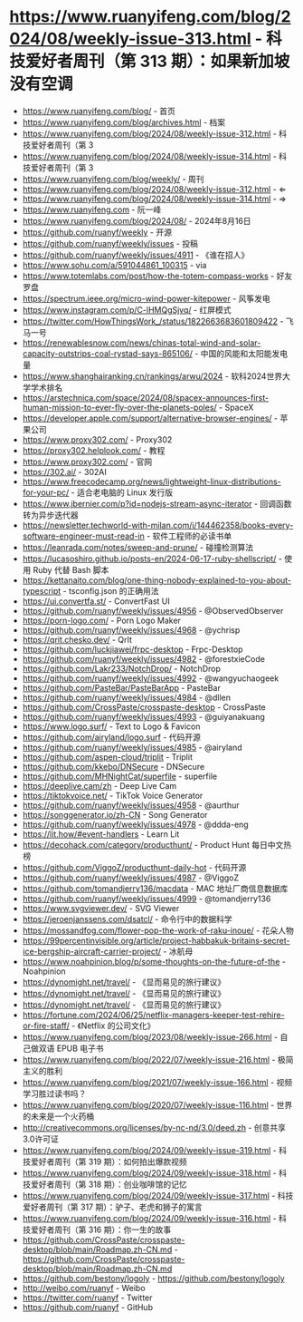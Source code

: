 # https://www.ruanyifeng.com/blog/2024/08/weekly-issue-313.html - 科技爱好者周刊（第 313 期）：如果新加坡没有空调

- https://www.ruanyifeng.com/blog/ - 首页
- https://www.ruanyifeng.com/blog/archives.html - 档案
- https://www.ruanyifeng.com/blog/2024/08/weekly-issue-312.html - 科技爱好者周刊（第 3
- https://www.ruanyifeng.com/blog/2024/08/weekly-issue-314.html - 科技爱好者周刊（第 3
- https://www.ruanyifeng.com/blog/weekly/ - 周刊
- https://www.ruanyifeng.com/blog/2024/08/weekly-issue-312.html - ⇐
- https://www.ruanyifeng.com/blog/2024/08/weekly-issue-314.html - ⇒
- https://www.ruanyifeng.com - 阮一峰
- https://www.ruanyifeng.com/blog/2024/08/ - 2024年8月16日
- https://github.com/ruanyf/weekly - 开源
- https://github.com/ruanyf/weekly/issues - 投稿
- https://github.com/ruanyf/weekly/issues/4911 - 《谁在招人》
- https://www.sohu.com/a/591044861_100315 - via
- https://www.totemlabs.com/post/how-the-totem-compass-works - 好友罗盘
- https://spectrum.ieee.org/micro-wind-power-kitepower - 风筝发电
- https://www.instagram.com/p/C-lHMQgSjvq/ - 红屏模式
- https://twitter.com/HowThingsWork_/status/1822663683601809422 - 飞马一号
- https://renewablesnow.com/news/chinas-total-wind-and-solar-capacity-outstrips-coal-rystad-says-865106/ - 中国的风能和太阳能发电量
- https://www.shanghairanking.cn/rankings/arwu/2024 - 软科2024世界大学学术排名
- https://arstechnica.com/space/2024/08/spacex-announces-first-human-mission-to-ever-fly-over-the-planets-poles/ - SpaceX
- https://developer.apple.com/support/alternative-browser-engines/ - 苹果公司
- https://www.proxy302.com/ - Proxy302
- https://proxy302.helplook.com/ - 教程
- https://www.proxy302.com/ - 官网
- https://302.ai/ - 302AI
- https://www.freecodecamp.org/news/lightweight-linux-distributions-for-your-pc/ - 适合老电脑的 Linux 发行版
- https://www.jbernier.com/p?id=nodejs-stream-async-iterator - 回调函数转为异步迭代器
- https://newsletter.techworld-with-milan.com/i/144462358/books-every-software-engineer-must-read-in - 软件工程师的必读书单
- https://leanrada.com/notes/sweep-and-prune/ - 碰撞检测算法
- https://lucasoshiro.github.io/posts-en/2024-06-17-ruby-shellscript/ - 使用 Ruby 代替 Bash 脚本
- https://kettanaito.com/blog/one-thing-nobody-explained-to-you-about-typescript - tsconfig.json 的正确用法
- https://ui.convertfa.st/ - ConvertFast UI
- https://github.com/ruanyf/weekly/issues/4956 - @ObservedObserver
- https://porn-logo.com/ - Porn Logo Maker
- https://github.com/ruanyf/weekly/issues/4968 - @ychrisp
- https://qrit.chesko.dev/ - QrIt
- https://github.com/luckjiawei/frpc-desktop - Frpc-Desktop
- https://github.com/ruanyf/weekly/issues/4982 - @forestxieCode
- https://github.com/Lakr233/NotchDrop/ - NotchDrop
- https://github.com/ruanyf/weekly/issues/4992 - @wangyuchaogeek
- https://github.com/PasteBar/PasteBarApp - PasteBar
- https://github.com/ruanyf/weekly/issues/4984 - @dllen
- https://github.com/CrossPaste/crosspaste-desktop - CrossPaste
- https://github.com/ruanyf/weekly/issues/4993 - @guiyanakuang
- https://www.logo.surf/ - Text to Logo & Favicon
- https://github.com/airyland/logo.surf - 代码开源
- https://github.com/ruanyf/weekly/issues/4985 - @airyland
- https://github.com/aspen-cloud/triplit - Triplit
- https://github.com/kkebo/DNSecure - DNSecure
- https://github.com/MHNightCat/superfile - superfile
- https://deeplive.cam/zh - Deep Live Cam
- https://tiktokvoice.net/ - TikTok Voice Generator
- https://github.com/ruanyf/weekly/issues/4958 - @aurthur
- https://songgenerator.io/zh-CN - Song Generator
- https://github.com/ruanyf/weekly/issues/4978 - @ddda-eng
- https://lit.how/#event-handlers - Learn Lit
- https://decohack.com/category/producthunt/ - Product Hunt 每日中文热榜
- https://github.com/ViggoZ/producthunt-daily-hot - 代码开源
- https://github.com/ruanyf/weekly/issues/4987 - @ViggoZ
- https://github.com/tomandjerry136/macdata - MAC 地址厂商信息数据库
- https://github.com/ruanyf/weekly/issues/4999 - @tomandjerry136
- https://www.svgviewer.dev/ - SVG Viewer
- https://jeroenjanssens.com/dsatcl/ - 命令行中的数据科学
- https://mossandfog.com/flower-pop-the-work-of-raku-inoue/ - 花朵人物
- https://99percentinvisible.org/article/project-habbakuk-britains-secret-ice-bergship-aircraft-carrier-project/ - 冰航母
- https://www.noahpinion.blog/p/some-thoughts-on-the-future-of-the - Noahpinion
- https://dynomight.net/travel/ - 《显而易见的旅行建议》
- https://dynomight.net/travel/ - 《显而易见的旅行建议》
- https://dynomight.net/travel/ - 《显而易见的旅行建议》
- https://fortune.com/2024/06/25/netflix-managers-keeper-test-rehire-or-fire-staff/ - 《Netflix 的公司文化》
- https://www.ruanyifeng.com/blog/2023/08/weekly-issue-266.html - 自己做双语 EPUB 电子书
- https://www.ruanyifeng.com/blog/2022/07/weekly-issue-216.html - 极简主义的胜利
- https://www.ruanyifeng.com/blog/2021/07/weekly-issue-166.html - 视频学习胜过读书吗？
- https://www.ruanyifeng.com/blog/2020/07/weekly-issue-116.html - 世界的未来是一个火药桶
- http://creativecommons.org/licenses/by-nc-nd/3.0/deed.zh - 创意共享3.0许可证
- https://www.ruanyifeng.com/blog/2024/09/weekly-issue-319.html - 科技爱好者周刊（第 319 期）：如何拍出爆款视频
- https://www.ruanyifeng.com/blog/2024/09/weekly-issue-318.html - 科技爱好者周刊（第 318 期）：创业咖啡馆的记忆
- https://www.ruanyifeng.com/blog/2024/09/weekly-issue-317.html - 科技爱好者周刊（第 317 期）：驴子、老虎和狮子的寓言
- https://www.ruanyifeng.com/blog/2024/09/weekly-issue-316.html - 科技爱好者周刊（第 316 期）：你一生的故事
- https://github.com/CrossPaste/crosspaste-desktop/blob/main/Roadmap.zh-CN.md - https://github.com/CrossPaste/crosspaste-desktop/blob/main/Roadmap.zh-CN.md
- https://github.com/bestony/logoly - https://github.com/bestony/logoly
- http://weibo.com/ruanyf - Weibo
- https://twitter.com/ruanyf - Twitter
- https://github.com/ruanyf - GitHub